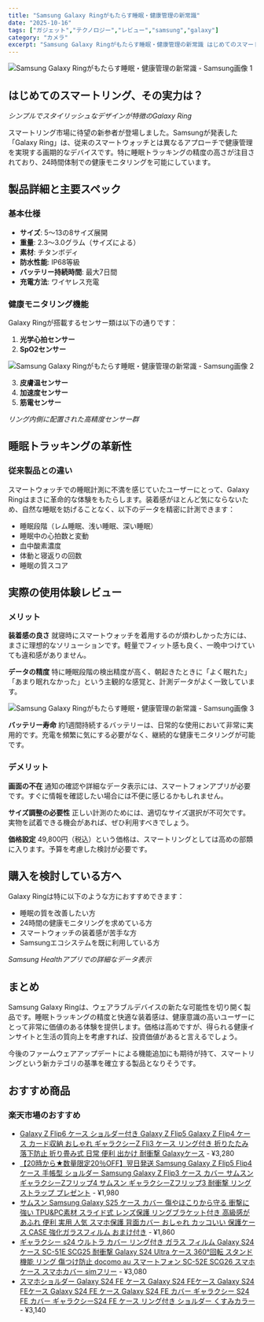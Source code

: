 ```yaml
---
title: "Samsung Galaxy Ringがもたらす睡眠・健康管理の新常識"
date: "2025-10-16"
tags: ["ガジェット","テクノロジー","レビュー","samsung","galaxy"]
category: "カメラ"
excerpt: "Samsung Galaxy Ringがもたらす睡眠・健康管理の新常識 はじめてのスマートリング、その実力は？ シンプルでスタイリッシュなデザインが特徴のGalaxy Ring スマートリング市場に待望の新参者が登場しました。Samsungが発表した「Galaxy Ring」は、従来のスマートウォッ..."
---
```


![Samsung Galaxy Ringがもたらす睡眠・健康管理の新常識 - Samsung画像 1](https://picsum.photos/id/1/800/600)



## はじめてのスマートリング、その実力は？


*シンプルでスタイリッシュなデザインが特徴のGalaxy Ring*

スマートリング市場に待望の新参者が登場しました。Samsungが発表した「Galaxy Ring」は、従来のスマートウォッチとは異なるアプローチで健康管理を実現する画期的なデバイスです。特に睡眠トラッキングの精度の高さが注目されており、24時間体制での健康モニタリングを可能にしています。

## 製品詳細と主要スペック

### 基本仕様
- **サイズ**: 5〜13の8サイズ展開
- **重量**: 2.3〜3.0グラム（サイズによる）
- **素材**: チタンボディ
- **防水性能**: IP68等級
- **バッテリー持続時間**: 最大7日間
- **充電方法**: ワイヤレス充電

### 健康モニタリング機能
Galaxy Ringが搭載するセンサー類は以下の通りです：

1. **光学心拍センサー**
2. **SpO2センサー**


![Samsung Galaxy Ringがもたらす睡眠・健康管理の新常識 - Samsung画像 2](https://picsum.photos/id/10/800/600)


3. **皮膚温センサー**
4. **加速度センサー**
5. **筋電センサー**


*リング内側に配置された高精度センサー群*

## 睡眠トラッキングの革新性

### 従来製品との違い
スマートウォッチでの睡眠計測に不満を感じていたユーザーにとって、Galaxy Ringはまさに革命的な体験をもたらします。装着感がほとんど気にならないため、自然な睡眠を妨げることなく、以下のデータを精密に計測できます：

- 睡眠段階（レム睡眠、浅い睡眠、深い睡眠）
- 睡眠中の心拍数と変動
- 血中酸素濃度
- 体動と寝返りの回数
- 睡眠の質スコア

## 実際の使用体験レビュー

### メリット
**装着感の良さ**
就寝時にスマートウォッチを着用するのが煩わしかった方には、まさに理想的なソリューションです。軽量でフィット感も良く、一晩中つけていても違和感がありません。

**データの精度**
特に睡眠段階の検出精度が高く、朝起きたときに「よく眠れた」「あまり眠れなかった」という主観的な感覚と、計測データがよく一致しています。



![Samsung Galaxy Ringがもたらす睡眠・健康管理の新常識 - Samsung画像 3](https://picsum.photos/id/20/800/600)


**バッテリー寿命**
約1週間持続するバッテリーは、日常的な使用において非常に実用的です。充電を頻繁に気にする必要がなく、継続的な健康モニタリングが可能です。

### デメリット
**画面の不在**
通知の確認や詳細なデータ表示には、スマートフォンアプリが必要です。すぐに情報を確認したい場合には不便に感じるかもしれません。

**サイズ調整の必要性**
正しい計測のためには、適切なサイズ選択が不可欠です。実物を試着できる機会があれば、ぜひ利用すべきでしょう。

**価格設定**
49,800円（税込）という価格は、スマートリングとしては高めの部類に入ります。予算を考慮した検討が必要です。

## 購入を検討している方へ

Galaxy Ringは特に以下のような方におすすめできます：

- 睡眠の質を改善したい方
- 24時間の健康モニタリングを求めている方
- スマートウォッチの装着感が苦手な方
- Samsungエコシステムを既に利用している方


*Samsung Healthアプリでの詳細なデータ表示*

## まとめ

Samsung Galaxy Ringは、ウェアラブルデバイスの新たな可能性を切り開く製品です。睡眠トラッキングの精度と快適な装着感は、健康意識の高いユーザーにとって非常に価値のある体験を提供します。価格は高めですが、得られる健康インサイトと生活の質向上を考慮すれば、投資価値があると言えるでしょう。

今後のファームウェアアップデートによる機能追加にも期待が持て、スマートリングという新カテゴリの基準を確立する製品となりそうです。

<!-- アフィリエイト商品 -->
## おすすめ商品

### 楽天市場のおすすめ

- [Galaxy Z Flip6 ケース ショルダー付き Galaxy Z Flip5 Galaxy Z Flip4 ケース カード収納 おしゃれ ギャラクシーZ Fli3 ケース リング付き 折りたたみ 落下防止 折り畳み式 日常 便利 出かけ 耐衝撃 Galaxyケース](https://item.rakuten.co.jp/yuki23/aku-albb777/?rafcid=wsc_i_is_1096528941688097201&m=100289c9.7a3c312b.100289ca.99ca7f67&pc=100289c9.7a3c312b.100289ca.99ca7f67) - ¥3,280
- [【20時から★数量限定20％OFF】翌日発送 Samsung Galaxy Z Flip5 Flip4 ケース 手帳型 ショルダー Samsung Galaxy Z Flip3 ケース カバー サムスン ギャラクシーZフリップ4 サムスン ギャラクシーZフリップ3 耐衝撃 リング ストラップ プレゼント](https://item.rakuten.co.jp/hayashida123/llwzhnvb/?rafcid=wsc_i_is_1096528941688097201&m=100289c9.7a3c312b.100289ca.99ca7f67&pc=100289c9.7a3c312b.100289ca.99ca7f67) - ¥1,980
- [サムスン Samsung Galaxy S25 ケース カバー 傷やほこりから守る 衝撃に強い TPU&PC素材 スライド式 レンズ保護 リングブラケット付き 高級感があふれ 便利 実用 人気 スマホ保護 背面カバー おしゃれ カッコいい 保護ケース CASE 強化ガラスフィルム おまけ付き](https://item.rakuten.co.jp/coco-fit/smm-mms6482/?rafcid=wsc_i_is_1096528941688097201&m=100289c9.7a3c312b.100289ca.99ca7f67&pc=100289c9.7a3c312b.100289ca.99ca7f67) - ¥1,860
- [ギャラクシー s24 ウルトラ カバー リング付き ガラス フィルム Galaxy S24 ケース SC-51E SCG25 耐衝撃 Galaxy S24 Ultra ケース 360°回転 スタンド機能 リング 傷つけ防止 docomo au スマートフォン SC-52E SCG26 スマホケース スマホカバー simフリー](https://item.rakuten.co.jp/jmei/spo-231627/?rafcid=wsc_i_is_1096528941688097201&m=100289c9.7a3c312b.100289ca.99ca7f67&pc=100289c9.7a3c312b.100289ca.99ca7f67) - ¥3,080
- [スマホショルダー Galaxy S24 FE ケース Galaxy S24 FEケース Galaxy S24 FEケース Galaxy S24 FE ケース Galaxy S24 FE カバー ギャラクシー S24 FE カバー ギャラクシーS24 FE ケース リング付き ショルダー くすみカラー](https://item.rakuten.co.jp/mobileplus/100064875-galaxy-s24fe/?rafcid=wsc_i_is_1096528941688097201&m=100289c9.7a3c312b.100289ca.99ca7f67&pc=100289c9.7a3c312b.100289ca.99ca7f67) - ¥3,140


